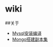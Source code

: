 # wiki

##关于
* [Mysql安装编译](https://github.com/yujinhai12381/wiki/blob/master/Mysql%E5%AE%89%E8%A3%85%E7%BC%96%E8%AF%91.md)
* [Mongo搭建副本集](Mongo搭建副本集)
